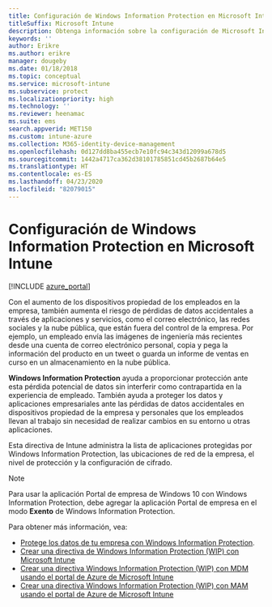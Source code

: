 ```yaml
---
title: Configuración de Windows Information Protection en Microsoft Intune
titleSuffix: Microsoft Intune
description: Obtenga información sobre la configuración de Microsoft Intune que puede usar para administrar Windows Information Protection.
keywords: ''
author: Erikre
ms.author: erikre
manager: dougeby
ms.date: 01/18/2018
ms.topic: conceptual
ms.service: microsoft-intune
ms.subservice: protect
ms.localizationpriority: high
ms.technology: ''
ms.reviewer: heenamac
ms.suite: ems
search.appverid: MET150
ms.custom: intune-azure
ms.collection: M365-identity-device-management
ms.openlocfilehash: 0d127dd8ba455ecb7e10fc94c343d12099a678d5
ms.sourcegitcommit: 1442a4717ca362d38101785851cd45b2687b64e5
ms.translationtype: HT
ms.contentlocale: es-ES
ms.lasthandoff: 04/23/2020
ms.locfileid: "82079015"
---
```

# <a name="how-to-configure-windows-information-protection-in-microsoft-intune"></a>Configuración de Windows Information Protection en Microsoft Intune

[!INCLUDE [azure_portal](../includes/azure_portal.md)]

Con el aumento de los dispositivos propiedad de los empleados en la empresa, también aumenta el riesgo de pérdidas de datos accidentales a través de aplicaciones y servicios, como el correo electrónico, las redes sociales y la nube pública, que están fuera del control de la empresa. Por ejemplo, un empleado envía las imágenes de ingeniería más recientes desde una cuenta de correo electrónico personal, copia y pega la información del producto en un tweet o guarda un informe de ventas en curso en un almacenamiento en la nube pública.

**Windows Information Protection** ayuda a proporcionar protección ante esta pérdida potencial de datos sin interferir como contrapartida en la experiencia de empleado. También ayuda a proteger los datos y aplicaciones empresariales ante las pérdidas de datos accidentales en dispositivos propiedad de la empresa y personales que los empleados llevan al trabajo sin necesidad de realizar cambios en su entorno u otras aplicaciones.

Esta directiva de Intune administra la lista de aplicaciones protegidas por Windows Information Protection, las ubicaciones de red de la empresa, el nivel de protección y la configuración de cifrado.

>[!NOTE]
> Para usar la aplicación Portal de empresa de Windows 10 con Windows Information Protection, debe agregar la aplicación Portal de empresa en el modo **Exento** de Windows Information Protection. 

Para obtener más información, vea:
- [Protege los datos de tu empresa con Windows Information Protection](https://technet.microsoft.com/itpro/windows/keep-secure/protect-enterprise-data-using-wip).
- [Crear una directiva de Windows Information Protection (WIP) con Microsoft Intune](https://docs.microsoft.com/windows/threat-protection/windows-information-protection/create-wip-policy-using-intune)
- [Crear una directiva Windows Information Protection (WIP) con MDM usando el portal de Azure de Microsoft Intune](https://docs.microsoft.com/windows/threat-protection/windows-information-protection/create-wip-policy-using-intune-azure)
- [Crear una directiva Windows Information Protection (WIP) con MAM usando el portal de Azure de Microsoft Intune](https://docs.microsoft.com/windows/threat-protection/windows-information-protection/create-wip-policy-using-mam-intune-azure)
